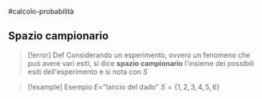 #calcolo-probabilità 
## Spazio campionario

> [!error] Def
> Considerando un esperimento, ovvero un fenomeno che può avere vari esiti, si dice **spazio campionario** l'insieme dei possibili esiti dell'esperimento e si nota con $S$

> [!example] Esempio
> $E=$"lancio del dado"
> $S=\{1, 2, 3, 4, 5, 6\}$
